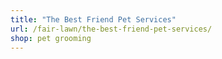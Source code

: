 ```yaml
---
title: "The Best Friend Pet Services"
url: /fair-lawn/the-best-friend-pet-services/
shop: pet grooming
---
```

